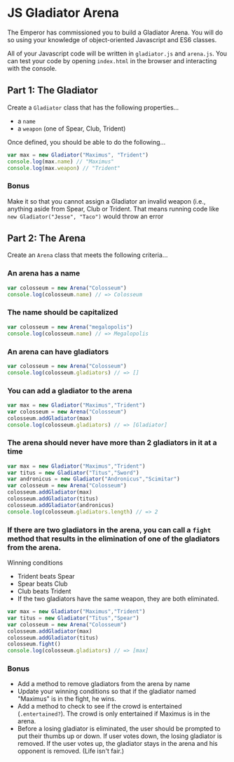 # JS Gladiator Arena

The Emperor has commissioned you to build a Gladiator Arena. You will do so using your knowledge of object-oriented Javascript and ES6 classes.

All of your Javascript code will be written in `gladiator.js` and `arena.js`. You can test your code by opening `index.html` in the browser and interacting with the console.

## Part 1: The Gladiator

Create a `Gladiator` class that has the following properties...
- a `name`
- a `weapon` (one of Spear, Club, Trident)

Once defined, you should be able to do the following...

```js
var max = new Gladiator("Maximus", "Trident")
console.log(max.name) // "Maximus"
console.log(max.weapon) // "Trident"
```

### Bonus

Make it so that you cannot assign a Gladiator an invalid weapon (i.e., anything aside from Spear, Club or Trident. That means running code like `new Gladiator("Jesse", "Taco")` would throw an error

## Part 2: The Arena

Create an `Arena` class that meets the following criteria...

### An arena has a name

```js
var colosseum = new Arena("Colosseum")
console.log(colosseum.name) // => Colosseum
```
### The name should be capitalized

```js
var colosseum = new Arena("megalopolis")
console.log(colosseum.name) // => Megalopolis
```

### An arena can have gladiators

```js
var colosseum = new Arena("Colosseum")
console.log(colosseum.gladiators) // => []
```

### You can add a gladiator to the arena

```js
var max = new Gladiator("Maximus","Trident")
var colosseum = new Arena("Colosseum")
colosseum.addGladiator(max)
console.log(colosseum.gladiators) // => [Gladiator]
```

### The arena should never have more than 2 gladiators in it at a time

```js
var max = new Gladiator("Maximus","Trident")
var titus = new Gladiator("Titus","Sword")
var andronicus = new Gladiator("Andronicus","Scimitar")
var colosseum = new Arena("Colosseum")
colosseum.addGladiator(max)
colosseum.addGladiator(titus)
colosseum.addGladiator(andronicus)
console.log(colosseum.gladiators.length) // => 2
```

### If there are two gladiators in the arena, you can call a `fight` method that results in the elimination of one of the gladiators from the arena.

Winning conditions
- Trident beats Spear
- Spear beats Club
- Club beats Trident
- If the two gladiators have the same weapon, they are both eliminated.

```js
var max = new Gladiator("Maximus","Trident")
var titus = new Gladiator("Titus","Spear")
var colosseum = new Arena("Colosseum")
colosseum.addGladiator(max)
colosseum.addGladiator(titus)
colosseum.fight()
console.log(colosseum.gladiators) // => [max]
```

### Bonus

* Add a method to remove gladiators from the arena by name
* Update your winning conditions so that if the gladiator named "Maximus" is in the fight, he wins.
* Add a method to check to see if the crowd is entertained (`.entertained?`). The crowd is only entertained if Maximus is in the arena.
* Before a losing gladiator is eliminated, the user should be prompted to put their thumbs up or down. If user votes down, the losing gladiator is removed. If the user votes up, the gladiator stays in the arena and his opponent is removed. (Life isn't fair.)

